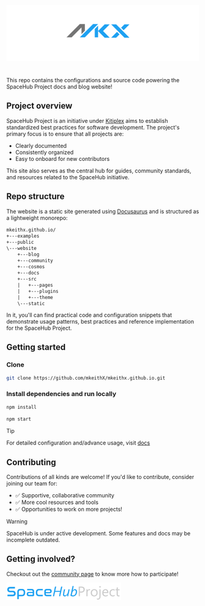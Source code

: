 <div align="left">
  <a href="https://mkeithx.github.io">
    <img src="./public/img/github-new.png" target="_blank" alt="The SpaceHub Project">
  </a>
  <h1 align="left">
    <!-- <span>SpaceHub Project</span> -->
  </h1>
</div>

<!-- Welcome to the repo powering the SpaceHub Project docs and blog website! -->

This repo contains the configurations and source code powering the SpaceHub Project docs and blog website!

## Project overview

SpaceHub Project is an initiative under [Kitiplex](https://github.com/kitiplex) aims to establish standardized best practices for software development. The project's primary focus is to ensure that all projects are:

- Clearly documented
- Consistently organized
- Easy to onboard for new contributors

This site also serves as the central hub for guides, community standards, and resources related to the SpaceHub initiative.

## Repo structure

The website is a static site generated using [Docusaurus](https://docusaurus.io) and is structured as a lightweight monorepo:

```
mkeithx.github.io/
+---examples
+---public
\---website
    +---blog
    +---community
    +---cosmos
    +---docs
    +---src
    |   +---pages
    |   +---plugins
    |   +---theme
    \---static
```

In it, you'll can find practical code and configuration snippets that demonstrate usage patterns, best practices and reference implementation for the SpaceHub Project.

## Getting started

### Clone

```bash
git clone https://github.com/mkeithX/mkeithx.github.io.git
```

### Install dependencies and run locally

```bash
npm install
```

```bash
npm start
```

> [!TIP]  
> For detailed configuration and/advance usage, visit [docs](https://docusaurus.io/docs/installation)

## Contributing

Contributions of all kinds are welcome! If you'd like to contribute, consider joining our team for:

- ✅ Supportive, collaborative community
- ✅ More cool resources and tools
- ✅ Opportunities to work on more projects!

> [!WARNING]  
> SpaceHub is under active development. Some features and docs may be incomplete outdated.

## Getting involved?

Checkout out the [community page](https://mkeithx.github.io/community) to know more how to participate!

<!-- > _A documentation website representing humanity from Dimension C-137 🚀_ -->

<!-- <p align="center">
  <a href="#">
    <img src="https://skillicons.dev/icons?i=react,cloudflare,ts,githubactions,vscode" />
  </a>
</p> -->

<div align="left">

  <a href="https://mkeithx.github.io">
    <img src="./website/static/img/intro-banner.png" target="_blank" alt="The SpaceHub Project" width="300">
  </a>

</div>